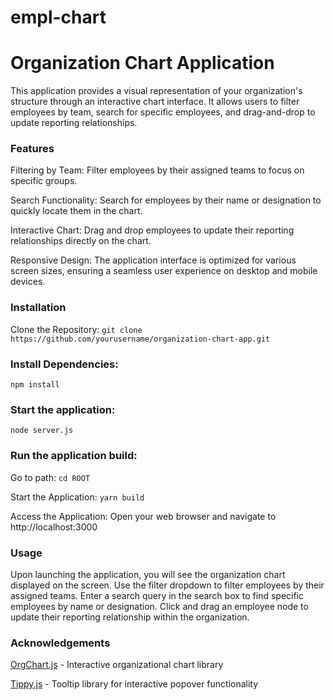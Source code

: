 # empl-chart

# Organization Chart Application
This application provides a visual representation of your organization's structure through an interactive chart interface. It allows users to filter employees by team, search for specific employees, and drag-and-drop to update reporting relationships.

### Features
Filtering by Team: Filter employees by their assigned teams to focus on specific groups.

Search Functionality: Search for employees by their name or designation to quickly locate them in the chart.

Interactive Chart: Drag and drop employees to update their reporting relationships directly on the chart.

Responsive Design: The application interface is optimized for various screen sizes, ensuring a seamless user experience on desktop and mobile devices.

### Installation
Clone the Repository:
`git clone https://github.com/yourusername/organization-chart-app.git`

### Install Dependencies:
`npm install`

### Start the application:
`node server.js`

### Run the application build:

Go to path:
`cd ROOT`

Start the Application:
`yarn build`

Access the Application:
Open your web browser and navigate to http://localhost:3000

### Usage
Upon launching the application, you will see the organization chart displayed on the screen.
Use the filter dropdown to filter employees by their assigned teams.
Enter a search query in the search box to find specific employees by name or designation.
Click and drag an employee node to update their reporting relationship within the organization.

### Acknowledgements

[OrgChart.js](https://github.com/BALKANGraph/OrgChartJS) - Interactive organizational chart library

[Tippy.js](https://github.com/atomiks/tippyjs) - Tooltip library for interactive popover functionality

